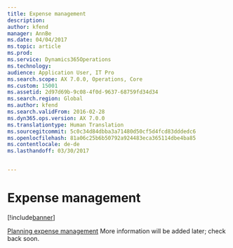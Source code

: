 ```yaml
---
title: Expense management
description: 
author: kfend
manager: AnnBe
ms.date: 04/04/2017
ms.topic: article
ms.prod: 
ms.service: Dynamics365Operations
ms.technology: 
audience: Application User, IT Pro
ms.search.scope: AX 7.0.0, Operations, Core
ms.custom: 15001
ms.assetid: 2d97d69b-9c08-4f0d-9637-68759fd34d34
ms.search.region: Global
ms.author: kfend
ms.search.validFrom: 2016-02-28
ms.dyn365.ops.version: AX 7.0.0
ms.translationtype: Human Translation
ms.sourcegitcommit: 5c0c34d84dbba3a71480d50cf5d4fcd83dddedc6
ms.openlocfilehash: 81a06c25b6b50792a924483eca365114dbe4ba85
ms.contentlocale: de-de
ms.lasthandoff: 03/30/2017


---
```


# <a name="expense-management"></a>Expense management

[!include[banner](../includes/banner.md)]




[Planning expense management](plan-expense-management.md) More information will be added later; check back soon.




